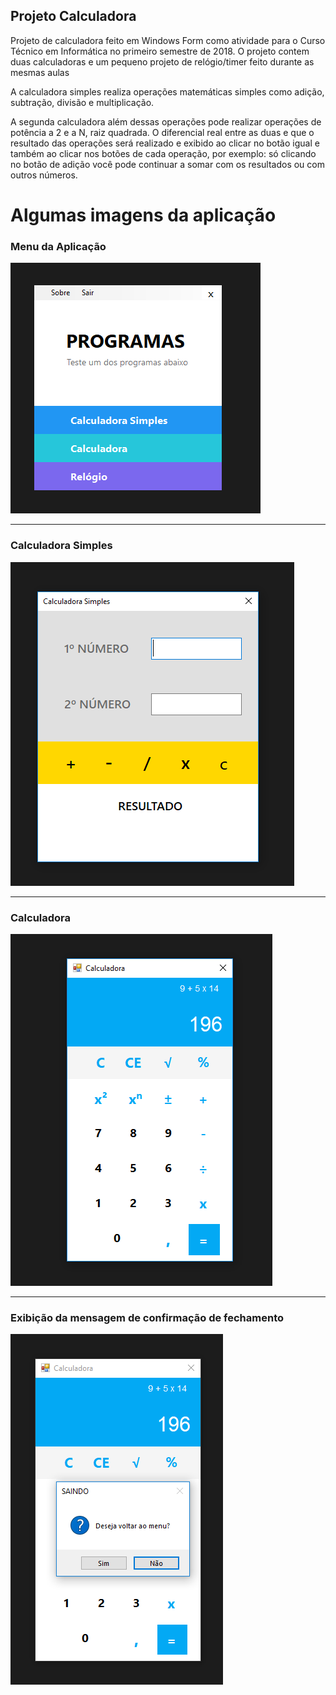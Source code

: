 ## Projeto Calculadora
Projeto de calculadora feito em Windows Form como atividade para o Curso Técnico em Informática no primeiro semestre de 2018. O projeto contem duas calculadoras e um pequeno projeto de relógio/timer feito durante as mesmas aulas

A calculadora simples realiza operações matemáticas simples como adição, subtração, divisão e multiplicação.

A segunda calculadora além dessas operações pode realizar operações de potência a 2 e a N, raiz quadrada. O diferencial real entre as duas e que o resultado das operações será realizado e exibido ao clicar no botão igual e também ao clicar nos botões de cada operação, por exemplo: só clicando no botão de adição você pode continuar a somar com os resultados ou com outros números.

# Algumas imagens da aplicação

### Menu da Aplicação
![Menu da Aplicação](https://github.com/esteves-esta/projeto-calculadora/blob/master/ProjetoCalculadora/Imagens/menu.PNG)

---
### Calculadora Simples
![Calculadora Simples](https://github.com/esteves-esta/projeto-calculadora/blob/master/ProjetoCalculadora/Imagens/calculadora-simples.PNG)

---
### Calculadora
![Calculadora](https://github.com/esteves-esta/projeto-calculadora/blob/master/ProjetoCalculadora/Imagens/calculadora.PNG)

---
### Exibição da mensagem de confirmação de fechamento
![Exibição da mensagem de confirmação de fechamento](https://github.com/esteves-esta/projeto-calculadora/blob/master/ProjetoCalculadora/Imagens/volta-ao-menu.PNG)
